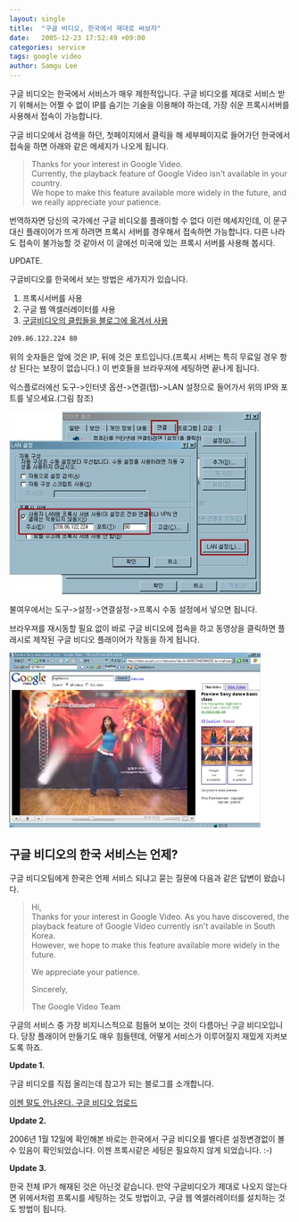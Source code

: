 ```yaml
---
layout: single
title:  "구글 비디오, 한국에서 제대로 써보자"
date:   2005-12-23 17:52:49 +09:00
categories: service
tags: google video
author: Samgu Lee
---
```

구글 비디오는 한국에서 서비스가 매우 제한적입니다. 구글 비디오를 제대로 서비스 받기 위해서는 어쩔 수 없이 IP를 숨기는 기술을 이용해야 하는데, 가장 쉬운 프록시서버를 사용해서 접속이 가능합니다.

구글 비디오에서 검색을 하던, 첫페이지에서 클릭을 해 세부페이지로 들어가던 한국에서 접속을 하면 아래와 같은 메세지가 나오게 됩니다.

> Thanks for your interest in Google Video.  
> Currently, the playback feature of Google Video isn't available in your country.  
> We hope to make this feature available more widely in the future, and we really appreciate your patience. 

번역하자면 당신의 국가에선 구글 비디오를 플래이할 수 없다 이런 메세지인데, 이 문구 대신 플래이어가 뜨게 하려면 프록시 서버를 경우해서 접속하면 가능합니다. 다른 나라도 접속이 불가능할 것 같아서 이 글에선 미국에 있는 프록시 서버를 사용해 봅시다.

UPDATE.

구글비디오를 한국에서 보는 방법은 세가지가 있습니다.

1. 프록시서버를 사용
2. 구글 웹 엑셀러레이터를 사용
3. [구글비디오의 클립들을 블로그에 옮겨서 사용](https://www.palgle.com/video_in_my_blog/2006/01/16/)

```sh
209.86.122.224 80
```

위의 숫자들은 앞에 것은 IP, 뒤에 것은 포트입니다.(프록시 서버는 특히 무료일 경우 항상 된다는 보장이 없습니다.) 이 번호들을 브라우져에 세팅하면 끝나게 됩니다.

익스플로러에선 도구->인터넷 옵션->연결(탭)->LAN 설정으로 들어가서 위의 IP와 포트를 넣으세요.(그림 참조)

![프록시 서버 설정](/assets/proxy.jpg)

불여우에서는 도구->설정->연결설정->프록시 수동 설정에서 넣으면 됩니다.

브라우져를 재시동할 필요 없이 바로 구글 비디오에 접속을 하고 동영상을 클릭하면 플래시로 제작된 구글 비디오 플래이어가 작동을 하게 됩니다.

![구글 비디오 플래이어](/assets/google_video.jpg)

## 구글 비디오의 한국 서비스는 언제?

구글 비디오팀에게 한국은 언제 서비스 되냐고 묻는 질문에 다음과 같은 답변이 왔습니다.

> Hi,  
> Thanks for your interest in Google Video. As you have discovered, the playback feature of Google Video currently isn't available in South Korea.  
> However, we hope to make this feature available more widely in the future.  
>
> We appreciate your patience.  
>
> Sincerely,  
>
> The Google Video Team

구글의 서비스 중 가장 비지니스적으로 힘들어 보이는 것이 다름아닌 구글 비디오입니다. 당장 플래이어 만들기도 매우 힘들텐데, 어떻게 서비스가 이루어질지 재밌게 지켜보도록 하죠.

**Update 1.**

구글 비디오를 직접 올리는데 참고가 되는 블로그를 소개합니다.

[이젠 말도 안나온다. 구글 비디오 업로드](http://ilmol.egloos.com/1197333)

**Update 2.**

2006년 1월 12일에 확인해본 바로는 한국에서 구글 비디오를 별다른 설정변경없이 볼 수 있음이 확인되었습니다. 이젠 프록시같은 세팅은 필요하지 않게 되었습니다. :-)

**Update 3.**

한국 전체 IP가 해재된 것은 아닌것 같습니다. 만약 구글비디오가 제대로 나오지 않는다면 위에서처럼 프록시를 세팅하는 것도 방법이고, 구글 웹 엑셀러레이터를 설치하는 것도 방법이 됩니다.
